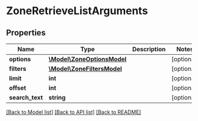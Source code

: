 # ZoneRetrieveListArguments

## Properties
Name | Type | Description | Notes
------------ | ------------- | ------------- | -------------
**options** | [**\Model\ZoneOptionsModel**](ZoneOptionsModel.md) |  | [optional] 
**filters** | [**\Model\ZoneFiltersModel**](ZoneFiltersModel.md) |  | [optional] 
**limit** | **int** |  | [optional] 
**offset** | **int** |  | [optional] 
**search_text** | **string** |  | [optional] 

[[Back to Model list]](../README.md#documentation-for-models) [[Back to API list]](../README.md#documentation-for-api-endpoints) [[Back to README]](../README.md)


